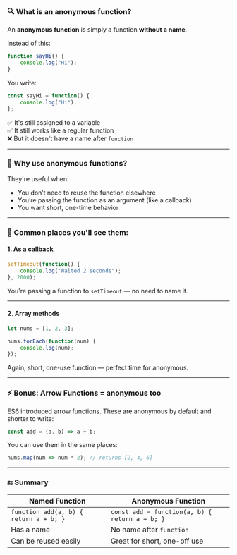 ### 🔍 What is an **anonymous function**?

An **anonymous function** is simply a function **without a name**.

Instead of this:

```js
function sayHi() {
    console.log("Hi");
}
```

You write:

```js
const sayHi = function() {
    console.log("Hi");
};
```

✅ It's still assigned to a variable  
✅ It still works like a regular function  
❌ But it doesn't have a name after `function`

---

### 🧠 Why use anonymous functions?

They're useful when:
- You don’t need to reuse the function elsewhere
- You’re passing the function as an argument (like a callback)
- You want short, one-time behavior

---

### 📌 Common places you'll see them:

#### 1. **As a callback**
```js
setTimeout(function() {
    console.log("Waited 2 seconds");
}, 2000);
```

You're passing a function to `setTimeout` — no need to name it.

---

#### 2. **Array methods**
```js
let nums = [1, 2, 3];

nums.forEach(function(num) {
    console.log(num);
});
```

Again, short, one-use function — perfect time for anonymous.

---

### ⚡ Bonus: Arrow Functions = anonymous too

ES6 introduced arrow functions. These are anonymous by default and shorter to write:

```js
const add = (a, b) => a + b;
```

You can use them in the same places:

```js
nums.map(num => num * 2); // returns [2, 4, 6]
```

---

### 🔚 Summary

| Named Function | Anonymous Function |
|----------------|--------------------|
| `function add(a, b) { return a + b; }` | `const add = function(a, b) { return a + b; }` |
| Has a name | No name after `function` |
| Can be reused easily | Great for short, one-off use |

